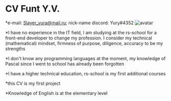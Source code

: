 # **CV Funt Y.V.**

*e-mail: Slayer_yura@mail.ru; nick-name discord: Yury#4352 ![avatar](/d/Учёба/Аватар.jpg)

*I have no experience in the IT field, I am studying at the rs-school for a front-end developer to change my profession. I consider my technical (mathematical) mindset, firmness of purpose, diligence, accuracy to be my strengths

*I don't know any programming languages at the moment, my knowledge of Pascal since I went to school has already been forgotten

*I have a higher technical education, rs-school is my first additional courses

*this CV is my first project

*Knowledge of English is at the elementary level